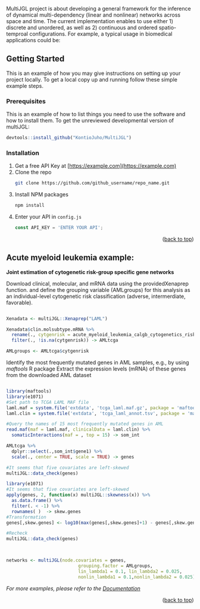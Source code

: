 
MultiJGL project is about developing a general framework for the inference of dynamical multi-dependency (linear and nonlinear) networks across space and time. 
The current implementation enables to use either 1) discrete and unordered, as well as 2) continuous and ordered spatio-temproal configurations. For example, 
a typical usage in biomedical applications could be:




<!-- GETTING STARTED -->
## Getting Started

This is an example of how you may give instructions on setting up your project locally.
To get a local copy up and running follow these simple example steps.

### Prerequisites

This is an example of how to list things you need to use the software and how to install them.
To get the unreviewed developmental version of multiJGL:

```r
devtools::install_github("KontioJuho/MultiJGL")
```
### Installation

1. Get a free API Key at [https://example.com](https://example.com)
2. Clone the repo
   ```sh
   git clone https://github.com/github_username/repo_name.git
   ```
3. Install NPM packages
   ```sh
   npm install
   ```
4. Enter your API in `config.js`
   ```js
   const API_KEY = 'ENTER YOUR API';
   ```

<p align="right">(<a href="#top">back to top</a>)</p>



<!-- USAGE EXAMPLES -->
## Acute myeloid leukemia example: 

**Joint estimation of cytogenetic risk-group specific gene networks** 

Download clinical, molecular, and  mRNA data
using the providedXenaprep function. and define the grouping variable (AMLgroups) for this analysis as an individual-level 
cytogenetic risk classification (adverse, intermerdiate, favorable). 

```r

Xenadata <- multiJGL::Xenaprep("LAML")

Xenadata$clin.molsubtype.mRNA %>% 
  rename(., cytgenrisk = acute_myeloid_leukemia_calgb_cytogenetics_risk_category) %>% 
  filter(., !is.na(cytgenrisk)) -> AMLtcga

AMLgroups <- AMLtcga$cytgenrisk

```
Identify the most frequently mutated genes in AML samples, e.g., by using _maftools_ R package
Extract the expression levels (mRNA) of these genes from the downloaded AML dataset 
```r

library(maftools)
library(e1071)
#Set path to TCGA LAML MAF file
laml.maf = system.file('extdata', 'tcga_laml.maf.gz', package = 'maftools')
laml.clin = system.file('extdata', 'tcga_laml_annot.tsv', package = 'maftools')

#Query the names of 15 most frequently mutated genes in AML
read.maf(maf = laml.maf, clinicalData = laml.clin) %>% 
  somaticInteractions(maf = , top = 15) -> som_int 

AMLtcga %>%
  dplyr::select(.,som_int$gene1) %>%
  scale(., center = TRUE, scale = TRUE) -> genes

```

```r
#It seems that five covariates are left-skewed
multiJGL::data_check(genes)

library(e1071)
#It seems that five covariates are left-skewed
apply(genes, 2, function(x) multiJGL::skewness(x)) %>% 
  as.data.frame() %>% 
  filter(. < -1) %>%
  rownames( )  -> skew.genes
#Transformation
genes[,skew.genes] <- log10(max(genes[,skew.genes]+1) - genes[,skew.genes])

#Recheck
multiJGL::data_check(genes)

  
```

```r
networks <- multiJGL(node.covariates = genes,
                           grouping.factor = AMLgroups,
                           lin_lambda1 = 0.1, lin_lambda2 = 0.025,
                           nonlin_lambda1 = 0.1,nonlin_lambda2 = 0.025)
```


_For more examples, please refer to the [Documentation](https://example.com)_

<p align="right">(<a href="#top">back to top</a>)</p>
